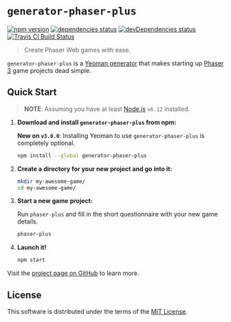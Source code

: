 # `generator-phaser-plus`

[![npm version](https://img.shields.io/npm/v/generator-phaser-plus.svg?style=flat-square)](https://www.npmjs.com/package/generator-phaser-plus) [![dependencies status](https://david-dm.org/rblopes/generator-phaser-plus/status.svg?style=flat-square&path=packages/generator-phaser-plus)](https://david-dm.org/rblopes/generator-phaser-plus?path=packages/generator-phaser-plus/) [![devDependencies status](https://david-dm.org/rblopes/generator-phaser-plus/dev-status.svg?style=flat-square&path=packages/generator-phaser-plus)](https://david-dm.org/rblopes/generator-phaser-plus?path=packages/generator-phaser-plus/&type=dev) [![Travis CI Build Status](https://img.shields.io/travis/rblopes/generator-phaser-plus.svg?style=flat-square)](https://travis-ci.org/rblopes/generator-phaser-plus)

>   Create Phaser Web games with ease.

`generator-phaser-plus` is a [Yeoman generator](http://yeoman.io/) that makes starting up [Phaser 3](http://phaser.io/) game projects dead simple.


## Quick Start

>   **NOTE**: Assuming you have at least [Node.js](https://nodejs.org/) `v6.12` installed.

1.  **Download and install `generator-phaser-plus` from npm:**

    **New on `v3.0.0`**: Installing Yeoman to use `generator-phaser-plus` is completely optional.

    ```sh
    npm install --global generator-phaser-plus
    ```

2.  **Create a directory for your new project and go into it:**

    ```sh
    mkdir my-awesome-game/
    cd my-awesome-game/
    ```

3.  **Start a new game project:**

    Run `phaser-plus` and fill in the short questionnaire with your new game details.

    ```sh
    phaser-plus
    ```

4.  **Launch it!**

    ```sh
    npm start
    ```

Visit the [project page on GitHub](https://github.com/rblopes/generator-phaser-plus#readme) to learn more.


## License

This software is distributed under the terms of the [MIT License](../../LICENSE.md).
